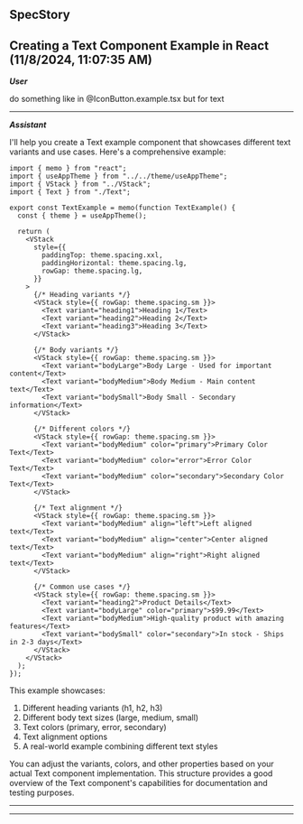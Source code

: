 ## SpecStory

## Creating a Text Component Example in React (11/8/2024, 11:07:35 AM)

_**User**_

do something like in @IconButton.example.tsx but for text 

---

_**Assistant**_

I'll help you create a Text example component that showcases different text variants and use cases. Here's a comprehensive example:

```typescript:design-system/Text/Text.example.tsx
import { memo } from "react";
import { useAppTheme } from "../../theme/useAppTheme";
import { VStack } from "../VStack";
import { Text } from "./Text";

export const TextExample = memo(function TextExample() {
  const { theme } = useAppTheme();

  return (
    <VStack
      style={{
        paddingTop: theme.spacing.xxl,
        paddingHorizontal: theme.spacing.lg,
        rowGap: theme.spacing.lg,
      }}
    >
      {/* Heading variants */}
      <VStack style={{ rowGap: theme.spacing.sm }}>
        <Text variant="heading1">Heading 1</Text>
        <Text variant="heading2">Heading 2</Text>
        <Text variant="heading3">Heading 3</Text>
      </VStack>

      {/* Body variants */}
      <VStack style={{ rowGap: theme.spacing.sm }}>
        <Text variant="bodyLarge">Body Large - Used for important content</Text>
        <Text variant="bodyMedium">Body Medium - Main content text</Text>
        <Text variant="bodySmall">Body Small - Secondary information</Text>
      </VStack>

      {/* Different colors */}
      <VStack style={{ rowGap: theme.spacing.sm }}>
        <Text variant="bodyMedium" color="primary">Primary Color Text</Text>
        <Text variant="bodyMedium" color="error">Error Color Text</Text>
        <Text variant="bodyMedium" color="secondary">Secondary Color Text</Text>
      </VStack>

      {/* Text alignment */}
      <VStack style={{ rowGap: theme.spacing.sm }}>
        <Text variant="bodyMedium" align="left">Left aligned text</Text>
        <Text variant="bodyMedium" align="center">Center aligned text</Text>
        <Text variant="bodyMedium" align="right">Right aligned text</Text>
      </VStack>

      {/* Common use cases */}
      <VStack style={{ rowGap: theme.spacing.sm }}>
        <Text variant="heading2">Product Details</Text>
        <Text variant="bodyLarge" color="primary">$99.99</Text>
        <Text variant="bodyMedium">High-quality product with amazing features</Text>
        <Text variant="bodySmall" color="secondary">In stock - Ships in 2-3 days</Text>
      </VStack>
    </VStack>
  );
});
```

This example showcases:
1. Different heading variants (h1, h2, h3)
2. Different body text sizes (large, medium, small)
3. Text colors (primary, error, secondary)
4. Text alignment options
5. A real-world example combining different text styles

You can adjust the variants, colors, and other properties based on your actual Text component implementation. This structure provides a good overview of the Text component's capabilities for documentation and testing purposes.

---



---

